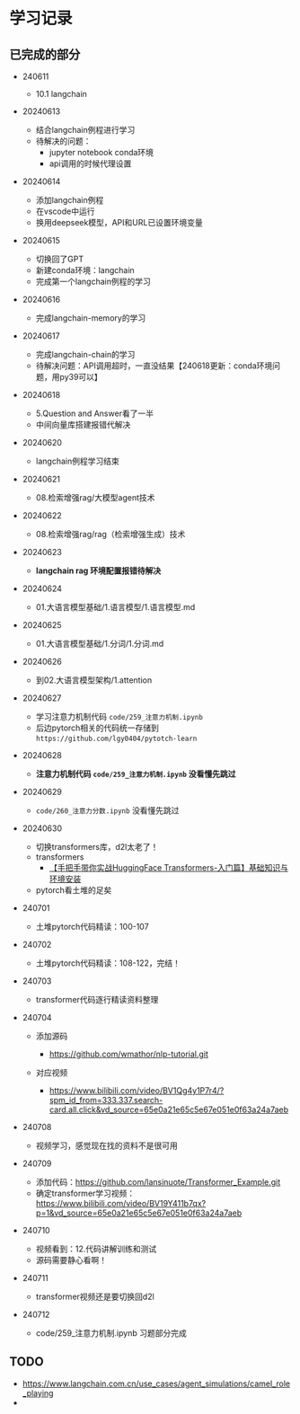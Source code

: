 # 学习记录

## 已完成的部分

* 240611

  * 10.1 langchain
* 20240613

  * 结合langchain例程进行学习
  * 待解决的问题：
    * jupyter notebook conda环境
    * api调用的时候代理设置
* 20240614

  * 添加langchain例程
  * 在vscode中运行
  * 换用deepseek模型，API和URL已设置环境变量
* 20240615

  * 切换回了GPT
  * 新建conda环境：langchain
  * 完成第一个langchain例程的学习
* 20240616

  * 完成langchain-memory的学习
* 20240617

  * 完成langchain-chain的学习
  * 待解决问题：API调用超时，一直没结果【240618更新：conda环境问题，用py39可以】
* 20240618

  * 5.Question and Answer看了一半
  * 中间向量库搭建报错代解决
* 20240620

  * langchain例程学习结束
* 20240621

  * 08.检索增强rag/大模型agent技术
* 20240622

  * 08.检索增强rag/rag（检索增强生成）技术
* 20240623

  * **langchain rag 环境配置报错待解决**
* 20240624

  * 01.大语言模型基础/1.语言模型/1.语言模型.md
* 20240625

  * 01.大语言模型基础/1.分词/1.分词.md
* 20240626

  * 到02.大语言模型架构/1.attention
* 20240627

  * 学习注意力机制代码  `code/259_注意力机制.ipynb`
  * 后边pytorch相关的代码统一存储到 `https://github.com/lgy0404/pytotch-learn`
* 20240628

  * **注意力机制代码  `code/259_注意力机制.ipynb` 没看懂先跳过**
* 20240629

  * `code/260_注意力分数.ipynb` 没看懂先跳过
* 20240630

  * 切换transformers库，d2l太老了！
  * transformers
    * [【手把手带你实战HuggingFace Transformers-入门篇】基础知识与环境安装](https://www.bilibili.com/video/BV1ma4y1g791/?spm_id_from=333.788&vd_source=65e0a21e65c5e67e051e0f63a24a7aeb)
  * pytorch看土堆的足矣
* 240701

  * 土堆pytorch代码精读：100-107
* 240702

  * 土堆pytorch代码精读：108-122，完结！
* 240703

  * transformer代码逐行精读资料整理
* 240704

  * 添加源码

    * https://github.com/wmathor/nlp-tutorial.git
  * 对应视频

    * https://www.bilibili.com/video/BV1Qg4y1P7r4/?spm_id_from=333.337.search-card.all.click&vd_source=65e0a21e65c5e67e051e0f63a24a7aeb
* 240708

  * 视频学习，感觉现在找的资料不是很可用
* 240709

  * 添加代码：https://github.com/lansinuote/Transformer_Example.git
  * 确定transformer学习视频：https://www.bilibili.com/video/BV19Y411b7qx?p=1&vd_source=65e0a21e65c5e67e051e0f63a24a7aeb
* 240710

  * 视频看到：12.代码讲解训练和测试
  * 源码需要静心看啊！
* 240711

  * transformer视频还是要切换回d2l
* 240712

  * code/259_注意力机制.ipynb 习题部分完成

## TODO

* https://www.langchain.com.cn/use_cases/agent_simulations/camel_role_playing
*
